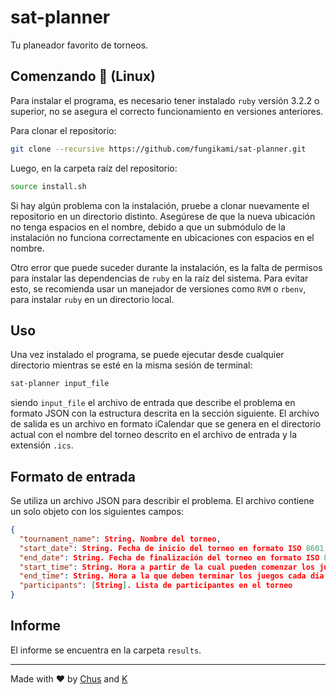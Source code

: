 # sat-planner

Tu planeador favorito de torneos.

## Comenzando :rocket: (Linux)

Para instalar el programa, es necesario tener instalado `ruby` versión 3.2.2 o superior, no se asegura el correcto funcionamiento en versiones anteriores.

Para clonar el repositorio:

```bash
git clone --recursive https://github.com/fungikami/sat-planner.git
```

Luego, en la carpeta raíz del repositorio:

```bash
source install.sh
```

Si hay algún problema con la instalación, pruebe a clonar nuevamente el repositorio en un directorio distinto. Asegúrese de que la nueva ubicación no tenga espacios en el nombre, debido a que un submódulo de la instalación no funciona correctamente en ubicaciones con espacios en el nombre.

Otro error que puede suceder durante la instalación, es la falta de permisos para instalar las dependencias de `ruby` en la raíz del sistema. Para evitar esto, se recomienda usar un manejador de versiones como `RVM` o `rbenv`, para instalar `ruby` en un directorio local.

## Uso

Una vez instalado el programa, se puede ejecutar desde cualquier directorio mientras se esté en la misma sesión de terminal:

```bash
sat-planner input_file
```

siendo `input_file` el archivo de entrada que describe el problema en formato JSON con la estructura descrita en la sección siguiente. El archivo de salida es un archivo en formato iCalendar que se genera en el directorio actual con el nombre del torneo descrito en el archivo de entrada y la extensión `.ics`.

## Formato de entrada

Se utiliza un archivo JSON para describir el problema. El archivo contiene un solo objeto con los siguientes campos:

```json
{
  "tournament_name": String. Nombre del torneo,
  "start_date": String. Fecha de inicio del torneo en formato ISO 8601,
  "end_date": String. Fecha de finalización del torneo en formato ISO 8601,
  "start_time": String. Hora a partir de la cual pueden comenzar los juegos cada día, en formato ISO 8601,
  "end_time": String. Hora a la que deben terminar los juegos cada día, en formato ISO 8601,
  "participants": [String]. Lista de participantes en el torneo
}
```

## Informe

El informe se encuentra en la carpeta `results`.

---

Made with :heart: by [Chus](https://www.github.com/chrischriscris) and [K](https://www.github.com/fungikami)
